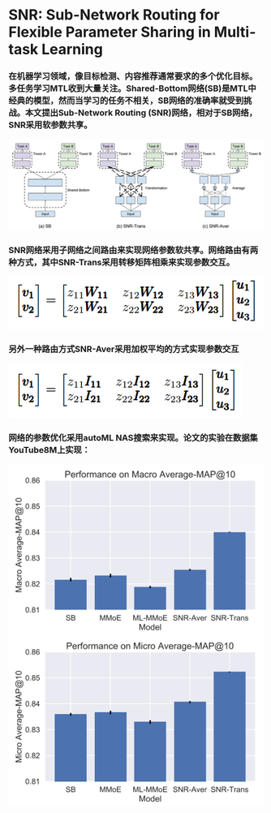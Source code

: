 # SNR: Sub-Network Routing for Flexible Parameter Sharing in Multi-task Learning
### 在机器学习领域，像目标检测、内容推荐通常要求的多个优化目标。多任务学习MTL收到大量关注。Shared-Bottom网络(SB)是MTL中经典的模型，然而当学习的任务不相关，SB网络的准确率就受到挑战。本文提出Sub-Network Routing (SNR)网络，相对于SB网络，SNR采用软参数共享。
![png11](https://github.com/yysys/paper_reading/blob/master/images/11.png)
### SNR网络采用子网络之间路由来实现网络参数软共享。网络路由有两种方式，其中SNR-Trans采用转移矩阵相乘来实现参数交互。
![png12](https://github.com/yysys/paper_reading/blob/master/images/12.png)
### 另外一种路由方式SNR-Aver采用加权平均的方式实现参数交互
![png13](https://github.com/yysys/paper_reading/blob/master/images/13.png)
### 网络的参数优化采用autoML NAS搜索来实现。论文的实验在数据集YouTube8M上实现：
![png14](https://github.com/yysys/paper_reading/blob/master/images/14.png)



